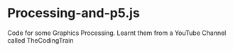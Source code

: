 # Processing-and-p5.js
Code for some Graphics Processing.
Learnt them from a YouTube Channel called TheCodingTrain
